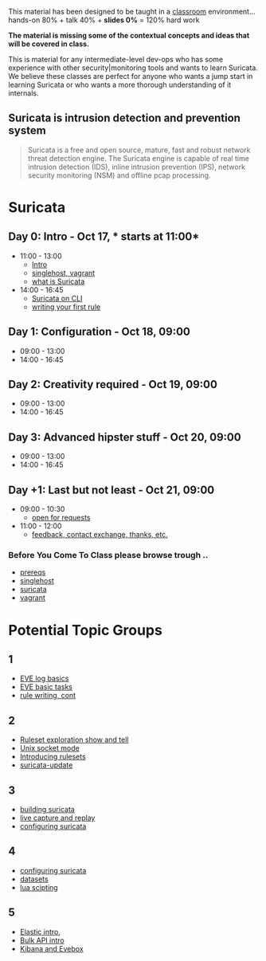 
This material has been designed to be taught in a [classroom](https://ccdcoe.org/training/cyber-defence-monitoring-course-rule-based-threat-detection/) environment... hands-on 80% + talk 40% + **slides 0%** = 120% hard work 

**The material is missing some of the contextual concepts and ideas that will be covered in class.**

This is material for any intermediate-level dev-ops who has some experience with other security|monitoring tools and wants to learn Suricata. We believe these classes are perfect for anyone who wants a jump start in learning Suricata or who wants a more thorough understanding of it internals.

## Suricata is intrusion detection and prevention system

> Suricata is a free and open source, mature, fast and robust network threat detection engine. The Suricata engine is capable of real time intrusion detection (IDS), inline intrusion prevention (IPS), network security monitoring (NSM) and offline pcap processing.

# Suricata 

## Day 0: Intro - Oct 17, * starts at 11:00*

 * 11:00 - 13:00
   * [Intro](/Suricata/intro.md)
   * [singlehost, vagrant](/singlehost)
   * [what is Suricata](/Suricata/intro)
 * 14:00 - 16:45
   * [Suricata on CLI](/Suricata/intro)
   * [writing your first rule](/Suricata/intro#writing-your-first-rule)

## Day 1: Configuration - Oct 18, 09:00
 * 09:00 - 13:00
 * 14:00 - 16:45

## Day 2: Creativity required - Oct 19, 09:00
 * 09:00 - 13:00
 * 14:00 - 16:45

## Day 3: Advanced hipster stuff - Oct 20, 09:00
 * 09:00 - 13:00
 * 14:00 - 16:45

## Day +1: Last but not least - Oct 21, 09:00
 * 09:00 - 10:30
   * [open for requests](/Suricata)
 * 11:00 - 12:00
   * [feedback, contact exchange, thanks, etc.](/common/Closing.md)

### Before You Come To Class please browse trough ..

 * [prereqs](https://github.com/ccdcoe/CDMCS/tree/master/prerequisites)
 * [singlehost](https://github.com/ccdcoe/CDMCS/tree/master/singlehost)
 * [suricata](https://suricata.readthedocs.io/en/latest/)
 * [vagrant](https://github.com/ccdcoe/CDMCS/tree/master/common/vagrant)


# Potential Topic Groups

## 1
  * [EVE log basics](/Suricata/eve)
  * [EVE basic tasks](/Suricata/eve#tasks)
  * [rule writing, cont](/Suricata/rules)

## 2
  * [Ruleset exploration show and tell](/Suricata/rulesets#show-and-tell)
  * [Unix socket mode](/Suricata/unix-socket)
  * [Introducing rulesets](/Suricata/rulesets)
  * [suricata-update](/Suricata/suricata-update)

## 3
  * [building suricata](/Suricata/build)
  * [live capture and replay](/Suricata/live)
  * [configuring suricata](/Suricata/config)

## 4
  * [configuring suricata](/Suricata/config)
  * [datasets](/Suricata/datasets)
  * [lua scipting](/Suricata/lua)

## 5
  * [Elastic intro](/Suricata/elastic), 
  * [Bulk API intro](/Suricata/elastic-log-shipping)
  * [Kibana and Evebox](/Suricata/frontend)
